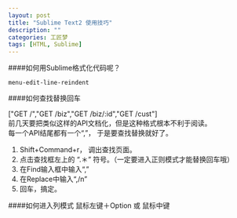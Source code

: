 ```yaml
---
layout: post
title: "Sublime Text2 使用技巧"
description: ""
categories: 工匠梦
tags: [HTML, Sublime]
---
```


####如何用Sublime格式化代码呢？

 `menu-edit-line-reindent`
 
####如何查找替换回车

["GET     /","GET     /biz","GET     /biz/:id","GET     /cust"]  
前几天要把类似这样的API文档化，但是这种格式根本不利于阅读。  
每一个API结尾都有一个“,”， 于是要查找替换就好了。  

1. Shift+Command+r， 调出查找页面。  
2. 点击查找框左上的 “.＊” 符号。（一定要进入正则模式才能替换回车哦）  
3. 在Find输入框中输入“,”
4. 在Replace中输入“,/n”
5. 回车，搞定。

####如何进入列模式
鼠标左键＋Option 或 鼠标中键